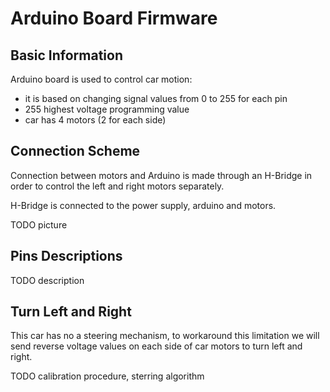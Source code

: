# Arduino Board Firmware

## Basic Information
Arduino board is used to control car motion:
- it is based on changing signal values from 0 to 255 for each pin
- 255 highest voltage programming value
- car has 4 motors (2 for each side)

## Connection Scheme
Connection between motors and Arduino is made through an H-Bridge in order to control the left and right motors separately.

H-Bridge is connected to the power supply, arduino and motors.

TODO picture

## Pins Descriptions

TODO description

## Turn Left and Right
This car has no a steering mechanism, to workaround this limitation we will send reverse voltage values on each side of car motors to turn left and right.

TODO calibration procedure, sterring algorithm
